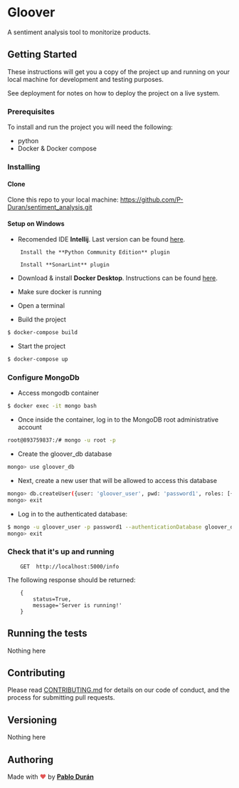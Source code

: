# Gloover

A sentiment analysis tool to monitorize products.

## Getting Started

These instructions will get you a copy of the project up and running on your local machine for development and testing purposes.

See deployment for notes on how to deploy the project on a live system.

### Prerequisites

To install and run the project you will need the following:

* python
* Docker & Docker compose


### Installing

#### Clone

Clone this repo to your local machine: <https://github.com/P-Duran/sentiment_analysis.git>

#### Setup on Windows

* Recomended IDE **Intellij**. Last version can be found [here](https://www.jetbrains.com/idea/download/).

```
    Install the **Python Community Edition** plugin
```
```
    Install **SonarLint** plugin
```

* Download & install **Docker Desktop**. Instructions can be found [here](https://docs.docker.com/docker-for-windows/install/).
  
* Make sure docker is running
  
* Open a terminal
  
* Build the project
```sh
$ docker-compose build
```
* Start the project
```sh
$ docker-compose up
```

### Configure MongoDb
* Access mongodb container
```sh
$ docker exec -it mongo bash
```
* Once inside the container, log in to the MongoDB root administrative account
```sh
root@893759837:/# mongo -u root -p
```
* Create the gloover_db database
```sh
mongo> use gloover_db
```
* Next, create a new user that will be allowed to access this database
```sh
mongo> db.createUser({user: 'gloover_user', pwd: 'password1', roles: [{role: 'readWrite', db: 'gloover_db'}]})
mongo> exit
```
* Log in to the authenticated database:
```sh
$ mongo -u gloover_user -p password1 --authenticationDatabase gloover_db
mongo> exit
```

### Check that it's up and running
```
    GET  http://localhost:5000/info
```
The following response should be returned:
```
    {
        status=True,
        message='Server is running!'
    }
```


## Running the tests
Nothing here

## Contributing

Please read [CONTRIBUTING.md](CONTRIBUTING.md) for details on our code of conduct, and the process for submitting pull requests.

## Versioning


Nothing here


## Authoring

Made with <span style="color: #e25555;">&#9829;</span> by [**Pablo Durán**](https://github.com/P-Duran)
